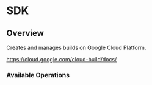 # SDK

## Overview

Creates and manages builds on Google Cloud Platform.

<https://cloud.google.com/cloud-build/docs/>
### Available Operations

